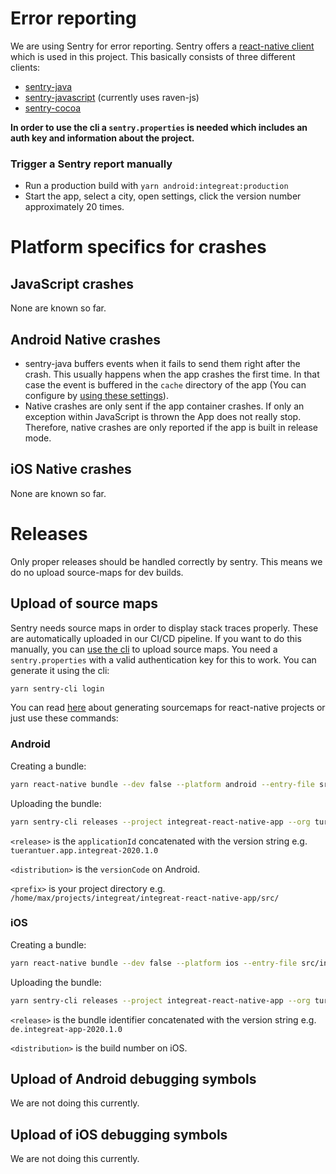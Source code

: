 # Error reporting

We are using Sentry for error reporting. Sentry offers a [react-native client](https://github.com/getsentry/sentry-react-native) which is used in this project. This basically consists of three different clients:

- [sentry-java](https://github.com/getsentry/sentry-java)
- [sentry-javascript](https://github.com/getsentry/sentry-javascript) (currently uses raven-js)
- [sentry-cocoa](https://github.com/getsentry/sentry-cocoa)

**In order to use the cli a `sentry.properties` is needed which includes an auth key and information about the project.**

### Trigger a Sentry report manually

- Run a production build with `yarn android:integreat:production`
- Start the app, select a city, open settings, click the version number approximately 20 times.

# Platform specifics for crashes

## JavaScript crashes

None are known so far.

## Android Native crashes

- sentry-java buffers events when it fails to send them right after the crash. This usually happens when the app crashes the first time. In that case the event is buffered in the `cache` directory of the app (You can configure by [using these settings](https://docs.sentry.io/clients/java/config/#buffering-events-to-disk)).
- Native crashes are only sent if the app container crashes. If only an exception within JavaScript is thrown the App does not really stop. Therefore, native crashes are only reported if the app is built in release mode.

## iOS Native crashes

None are known so far.

# Releases

Only proper releases should be handled correctly by sentry. This means we do no upload source-maps for dev builds.

## Upload of source maps

Sentry needs source maps in order to display stack traces properly. These are automatically uploaded in our CI/CD pipeline. If you want to do this manually, you can [use the cli](https://docs.sentry.io/platforms/javascript/sourcemaps/#uploading-source-maps-to-sentry) to upload source maps.
You need a `sentry.properties` with a valid authentication key for this to work.
You can generate it using the cli:

```bash
yarn sentry-cli login
```

You can read [here](https://docs.sentry.io/clients/react-native/sourcemaps/) about generating sourcemaps for react-native projects or just use these commands:

### Android

Creating a bundle:

```bash
yarn react-native bundle --dev false --platform android --entry-file src/index.js --bundle-output index.android.bundle --sourcemap-output index.android.bundle.map
```

Uploading the bundle:

```bash
yarn sentry-cli releases --project integreat-react-native-app --org tur-an-tur-digitalfabrik files <release> upload-sourcemaps --dist <distribution> --strip-prefix <prefix> --rewrite index.android.bundle index.android.bundle.map
```

`<release>` is the `applicationId` concatenated with the version string e.g. `tuerantuer.app.integreat-2020.1.0`

`<distribution>` is the `versionCode` on Android.

`<prefix>` is your project directory e.g. `/home/max/projects/integreat/integreat-react-native-app/src/`

### iOS

Creating a bundle:

```bash
yarn react-native bundle --dev false --platform ios --entry-file src/index.js --bundle-output main.jsbundle --sourcemap-output main.jsbundle.map
```

Uploading the bundle:

```bash
yarn sentry-cli releases --project integreat-react-native-app --org tur-an-tur-digitalfabrik files <release> upload-sourcemaps --dist <distribution> --rewrite main.jsbundle main.jsbundle.map
```

`<release>` is the bundle identifier concatenated with the version string e.g. `de.integreat-app-2020.1.0`

`<distribution>` is the build number on iOS.

## Upload of Android debugging symbols

We are not doing this currently.

## Upload of iOS debugging symbols

We are not doing this currently.
